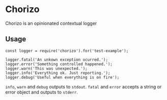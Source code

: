 # Chorizo

Chorizo is an opinionated contextual logger

## Usage

```
const logger = require('chorizo').for('test-example');

logger.fatal('An unkown exception ocurred.');
logger.error('Something controlled happened.');
logger.warn('This was unexpected.');
logger.info('Everything ok. Just reporting.');
logger.debug('Useful when everything is on fire');
```

`info`, `warn` and `debug` outputs to `stdout`. `fatal` and `error` accepts a string or error object and outputs to `stderr`.
